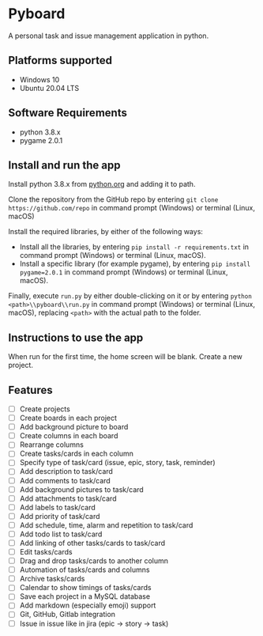 # Pyboard

A personal task and issue management application in python.

## Platforms supported

- Windows 10
- Ubuntu 20.04 LTS

## Software Requirements

- python 3.8.x
- pygame 2.0.1

## Install and run the app

Install python 3.8.x from [python.org](https://www.python.org/downloads/) and adding it to path.

Clone the repository from the GitHub repo by entering `git clone https://github.com/repo` in command prompt (Windows) or terminal (Linux, macOS)

Install the required libraries, by either of the following ways:

- Install all the libraries, by entering `pip install -r requirements.txt` in command prompt (Windows) or terminal (Linux, macOS).
- Install a specific library (for example pygame), by entering `pip install pygame=2.0.1` in command prompt (Windows) or terminal (Linux, macOS).

Finally, execute `run.py` by either double-clicking on it or by entering `python <path>\\pyboard\\run.py` in command prompt (Windows) or terminal (Linux, macOS), replacing `<path>` with the actual path to the folder.

## Instructions to use the app

When run for the first time, the home screen will be blank. Create a new project.

## Features

- [ ] Create projects
- [ ] Create boards in each project
- [ ] Add background picture to board
- [ ] Create columns in each board
- [ ] Rearrange columns
- [ ] Create tasks/cards in each column
- [ ] Specify type of task/card (issue, epic, story, task, reminder)
- [ ] Add description to task/card
- [ ] Add comments to task/card
- [ ] Add background pictures to task/card
- [ ] Add attachments to task/card
- [ ] Add labels to task/card
- [ ] Add priority of task/card
- [ ] Add schedule, time, alarm and repetition to task/card
- [ ] Add todo list to task/card
- [ ] Add linking of other tasks/cards to task/card
- [ ] Edit tasks/cards
- [ ] Drag and drop tasks/cards to another column
- [ ] Automation of tasks/cards and columns
- [ ] Archive tasks/cards
- [ ] Calendar to show timings of tasks/cards
- [ ] Save each project in a MySQL database
- [ ] Add markdown (especially emoji) support
- [ ] Git, GitHub, Gitlab integration
- [ ] Issue in issue like in jira (epic -> story -> task)
